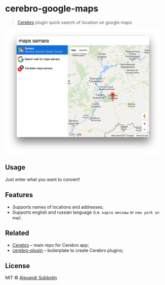 # cerebro-google-maps

> [Cerebro](http://www.cerebroapp.com) plugin quick search of location on google maps

![](screenshot.png)

## Usage

Just enter what you want to convert!

## Features
* Supports names of locations and addresses;
* Supports english and russian language (i.e. `карта москвы` or `new york on map`).

## Related

- [Cerebro](http://github.com/KELiON/cerebro) – main repo for Cerebro app;
- [cerebro-plugin](http://github.com/KELiON/cerebro-plugin) – boilerplate to create Cerebro plugins;

## License

MIT © [Alexandr Subbotin](http://asubbotin.ru)
